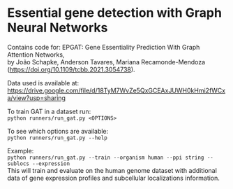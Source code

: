 # Essential gene detection with Graph Neural Networks
Contains code for: EPGAT: Gene Essentiality Prediction With Graph Attention Networks,  
by João Schapke, Anderson Tavares,  Mariana Recamonde-Mendoza (https://doi.org/10.1109/tcbb.2021.3054738).
  
Data used is available at: https://drive.google.com/file/d/18TyM7WvZe5QxGCEAxJUWH0kHmi2fWCxa/view?usp=sharing

  
To train GAT in a dataset run:  
```python runners/run_gat.py <OPTIONS>```  
  
To see which options are available:  
```python runners/run_gat.py --help```  
  
Example:  
```python runners/run_gat.py --train --organism human --ppi string --sublocs --expression```  
This will train and evaluate on the human genome dataset with additional data of gene expression profiles and subcellular localizations information.

